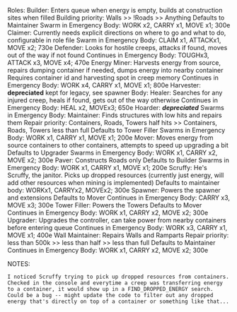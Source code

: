 Roles:
	Builder:
		Enters queue when energy is empty, builds at construction sites when filled
		Building priority: Walls >> !Roads >> Anything
		Defaults to Maintainer
		Swarm in Emergency
		Body: WORK x2, CARRY x1, MOVE x1; 300e
	Claimer:
		Currently needs explicit directions on where to go and what to do, configurable in role file
		Swarm in Emergency
		Body: CLAIM x1, ATTACKx1, MOVE x2; 730e
	Defender:
		Looks for hostile creeps, attacks if found, moves out of the way if not found
		Continues in Emergency
		Body: TOUGHx3, ATTACK x3, MOVE x4; 470e
	Energy Miner:
		Harvests energy from source, repairs dumping container if needed, dumps energy into nearby container
		Requires container id and harvesting spot in creep memory
		Continues in Emergency
		Body: WORK x4, CARRY x1, MOVE x1; 800e
	Harvester:
		**depreciated** kept for legacy, see spawner
		Body: 
	Healer:
		Searches for any injured creep, heals if found, gets out of the way otherwise
		Continues in Emergency
		Body: HEAL x2, MOVEx3; 650e
	Hoarder:
		***depreciated***
		Swarms in Emergency
		Body: 
	Maintainer:
		Finds structures with low hits and repairs them
		Repair priority: Containers, Roads, Towers half hits >> Containers, Roads, Towers less than full
		Defaults to Tower Filler
		Swarms in Emergency
		Body: WORK x1, CARRY x1, MOVE x1; 200e
	Mover:
		Moves energy from source containers to other containers, attempts to speed up upgrading a bit
		Defaults to Upgrader
		Swarms in Emergency
		Body: WORK x1, CARRY x2, MOVE x2; 300e
	Paver:
		Constructs Roads only
		Defaults to Builder
		Swarms in Emergency
		Body: WORK x1, CARRY x1, MOVE x1; 200e
    Scruffy:
        He's Scruffy, the janitor.
        Picks up dropped resources (currently just energy, will add other resources when mining is implemented)
        Defaults to maintainer
        body: WORKx1, CARRYx2, MOVEx2; 300e
	Spawner:
		Powers the spawner and extensions
		Defaults to Mover
		Continues in Emergency
		Body: CARRY x3, MOVE x3; 300e
	Tower Filler:
		Powers the Towers
		Defaults to Mover
		Continues in Emergency
		Body: WORK x1, CARRY x2, MOVE x2; 300e 
	Upgrader:
		Upgrades the controller, can take power from nearby containers before entering queue
		Continues in Emergency
		Body: WORK x3, CARRY x1, MOVE x1; 400e
	Wall Maintainer:
		Repairs Walls and Ramparts
		Repair priority: less than 500k >> less than half >> less than full
		Defaults to Maintainer
		Continues in Emergency
		Body: WORK x1, CARRY x2, MOVE x2; 300e



NOTES:

    I noticed Scruffy trying to pick up dropped resources from containers. Checked in the console and everytime a creep was transferring energy to a container, it would show up in a FIND_DROPPED_ENERGY search. Could be a bug -- might update the code to filter out any dropped energy that's directly on top of a container or something like that... 